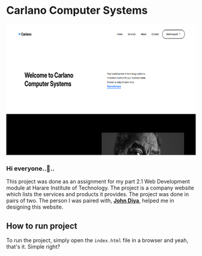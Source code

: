 # Carlano Computer Systems

<img src="./images/bg.png" height=350 width=700>

### Hi everyone..👋..

This project was done as an assignment for my part 2.1 Web Development module at Harare Institute of Technology. The project is a company website which lists the services and products it provides. The project was done in pairs of two. The person I was paired with, **[John Diya](https://github.com/xoan0/)**, helped me in designing this website. 

## How to run project

To run the project, simply open the `index.html` file in a browser and yeah, that's it. Simple right? 